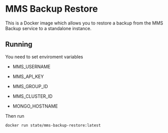 # MMS Backup Restore

This is a Docker image which allows you to restore a backup from the MMS Backup service to a standalone instance.

## Running

You need to set enviroment variables 

 - MMS_USERNAME
 - MMS_API_KEY
 - MMS_GROUP_ID
 - MMS_CLUSTER_ID

 - MONGO_HOSTNAME

Then run

    docker run state/mms-backup-restore:latest
